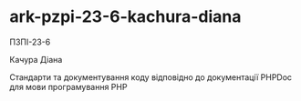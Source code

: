 # ark-pzpi-23-6-kachura-diana

ПЗПІ-23-6

Качура Діана

Стандарти та документування коду відповідно до документації PHPDoc для мови програмування PHP
